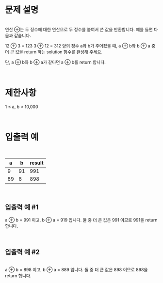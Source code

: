 # 문제 설명

<br>
연산 ⊕는 두 정수에 대한 연산으로 두 정수를 붙여서 쓴 값을 반환합니다. 예를 들면 다음과 같습니다.

12 ⊕ 3 = 123 3 ⊕ 12 = 312 양의 정수 a와 b가 주어졌을 때, a ⊕ b와 b ⊕ a 중 더 큰
값을 return 하는 solution 함수를 완성해 주세요.

단, a ⊕ b와 b ⊕ a가 같다면 a ⊕ b를 return 합니다.

<br>

# 제한사항

1 ≤ a, b < 10,000

<br>

# 입출력 예

<br>

| a   | b   | result |
| --- | --- | ------ |
| 9   | 91  | 991    |
| 89  | 8   | 898    |

<br>
  
## 입출력 예 #1

a ⊕ b = 991 이고, b ⊕ a = 919 입니다. 둘 중 더 큰 값은 991 이므로 991을 return
합니다.

<br>

## 입출력 예 #2

<br>
a ⊕ b = 898 이고, b ⊕ a = 889 입니다. 둘 중 더 큰 값은 898 이므로 898을 return 합니다.
